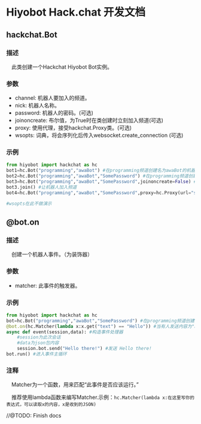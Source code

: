 # Hiyobot Hack.chat 开发文档

## hackchat.Bot
### 描述
&emsp;此类创建一个Hackchat Hiyobot Bot实例。
### 参数
 - channel: 机器人要加入的频道。
 - nick: 机器人名称。
 - password: 机器人的密码。(可选)
 - joinoncreate: 布尔值，为True时在类创建时立刻加入频道(可选)
 - proxy: 使用代理，接受hackchat.Proxy类。(可选)
 - wsopts: 词典，将会序列化后传入websocket.create_connection (可选)
### 示例
```python
from hiyobot import hackchat as hc
bot1=hc.Bot("programming","awaBot") #在programming频道创建名为awaBot的机器人
bot2=hc.Bot("programming","awaBot","SomePassword") #在programming频道创建名为awaBot的机器人,密码为SomePassword
bot3=hc.Bot("programming","awaBot","SomePassword",joinoncreate=False) #在programming频道创建名为awaBot的机器人,密码为SomePassword,不要立刻加入频道
bot3.join() #让机器人加入频道
bot4=hc.Bot("programming","awaBot","SomePassword",proxy=hc.Proxy(url="socks4://11.4.51.4:11451")) #在programming频道创建名为awaBot的机器人,密码为SomePassword,使用代理socks4://11.4.51.4:11451

#wsopts在此不做演示
```

## @bot.on
### 描述
&emsp;创建一个机器人事件。（为装饰器）
### 参数
 - matcher: 此事件的触发器。
### 示例
```python
from hiyobot import hackchat as hc
bot=hc.Bot("programming","awaBot","SomePassword") #在programming频道创建名为awaBot的机器人,密码为SomePassword
@bot.on(hc.Matcher(lambda x:x.get("text") == "Hello")) #当有人发送内容为"Hello"的内容时
async def event(session,data): #构造事件处理器
    #session为此次会话
    #data为json包内容
    session.bot.send("Hello there!") #发送 Hello there!
bot.run() #进入事件主循环
```
### 注释
&emsp;Matcher为一个函数，用来匹配“此事件是否应该运行。”  
  
&emsp;推荐使用lambda函数来编写Matcher.示例：`hc.Matcher(lambda x:在这里写你的表达式，可以读取x的内容，x是收到的JSON)`

//@TODO: Finish docs